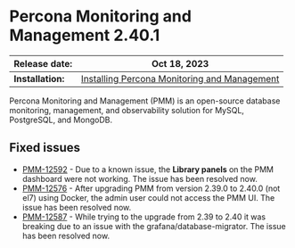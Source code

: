 # Percona Monitoring and Management 2.40.1

| **Release date:** | Oct 18, 2023                                                                                    |
| ----------------- | ----------------------------------------------------------------------------------------------- |
| **Installation:** | [Installing Percona Monitoring and Management](https://www.percona.com/software/pmm/quickstart) |

Percona Monitoring and Management (PMM) is an open-source database monitoring, management, and observability solution for MySQL, PostgreSQL, and MongoDB.

## Fixed issues

- [PMM-12592](https://jira.percona.com/browse/PMM-12592) - Due to a known issue, the **Library panels** on the PMM dashboard were not working. The issue has been resolved now. 
- [PMM-12576](https://jira.percona.com/browse/PMM-12576) - After upgrading PMM from version 2.39.0 to 2.40.0 (not el7) using Docker, the admin user could not access the PMM UI. The issue has been resolved now.
- [PMM-12587](https://jira.percona.com/browse/PMM-12587) - While trying to the upgrade from 2.39 to 2.40 it was breaking due to an issue with the grafana/database-migrator. The issue has been resolved now.